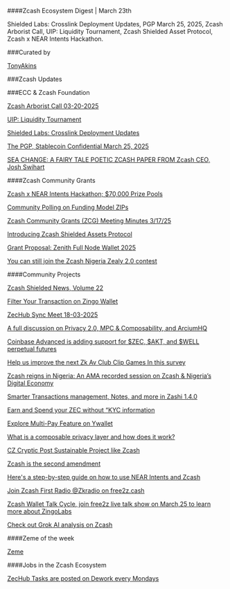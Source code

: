 
####Zcash Ecosystem Digest | March 23th

Shielded Labs: Crosslink Deployment Updates,  PGP March 25, 2025, Zcash Arborist Call, UIP: Liquidity Tournament, Zcash Shielded Asset Protocol, Zcash x NEAR Intents Hackathon.

###Curated by

[TonyAkins](https://x.com/BitVerseWeb3)


###Zcash Updates

###ECC & Zcash Foundation

[Zcash Arborist Call 03-20-2025](https://youtu.be/ksBEOo2Zja8?si=JukwLeIgRWp3rRg1)

[UIP: Liquidity Tournament](https://forum.penumbra.zone/t/uip-liquidity-tournament/159)

[Shielded Labs: Crosslink Deployment Updates](https://forum.zcashcommunity.com/t/shielded-labs-crosslink-deployment-updates/49706/4)

[The PGP, Stablecoin Confidential March 25, 2025](https://lu.ma/pgpforcrypto20250325)

[SEA CHANGE: A FAIRY TALE POETIC ZCASH PAPER FROM Zcash CEO, Josh Swihart](https://x.com/jswihart/status/1901018589743939958?t=ch1Qn2PMD1PYJH8HClC2aQ&s=09)

####Zcash Community Grants

[Zcash x NEAR Intents Hackathon; $70,000 Prize Pools](https://x.com/Local_Zcash/status/1901645648253890878?t=kIO7xbzk9xfsrWikUnf9gQ&s=19)

[Community Polling on Funding Model ZIPs](https://forum.zcashcommunity.com/t/community-polling-on-funding-model-zips/50617)

[Zcash Community Grants (ZCG) Meeting Minutes 3/17/25](https://forum.zcashcommunity.com/t/zcash-community-grants-zcg-meeting-minutes-3-17-25/50655)

[Introducing Zcash Shielded Assets Protocol](https://x.com/zcashesp/status/1903094999627207041?t=mLUfkrqlHYGmp13X3o5T0g&s=19)

[Grant Proposal: Zenith Full Node Wallet 2025](https://forum.zcashcommunity.com/t/grant-proposal-zenith-full-node-wallet-2025/50559)

[You can still join the Zcash Nigeria Zealy 2.0 contest](https://zealy.io/cw/joinzcashnigeriazealy/questboard) 

####Community Projects

[Zcash Shielded News, Volume 22](https://t.co/1tmdMkVMHY)

[Filter Your Transaction on Zingo Wallet](https://www.youtube.com/shorts/Iv9suz1xJhk)

[ZecHub Sync Meet 18-03-2025](https://www.youtube.com/watch?v=haVd35pdoc0)

[A full discussion on Privacy 2.0, MPC & Composability, and ArciumHQ](https://x.com/ZecHub/status/1903122648055284129?t=nY__RojxR7eMUISlQyt6vQ&s=19)

[Coinbase Advanced is adding support for $ZEC, $AKT, and $WELL perpetual futures](https://x.com/coinbasetraders/status/1902814438048030983)

[Help us improve the next Zk Av Club Clip Games In this survey](https://app.formbricks.com/s/cm8d09jce0002ji03pgd5nr9t)

[Zcash reigns in Nigeria: An AMA recorded session on Zcash & Nigeria’s Digital Economy](https://x.com/i/spaces/1MnxnwbOWkVKO)

[Smarter Transactions management, Notes, and more in Zashi 1.4.0](https://x.com/Edicksonjga/status/1903074705227083800?t=22xZfWHQDXDp91ZDMJkfvQ&s=19)

[Earn and Spend your ZEC without “KYC information](https://x.com/zooko/status/1902071369216749754?t=UMIQYVh5QMGcnzN9vpAEFQ&s=19)

[Explore Multi-Pay Feature on Ywallet](https://twitter.com/ZecHub/status/1902040483226104104)

[What is a composable privacy layer and how does it work?](https://x.com/adrianbrink/status/1901614234951148010?t=BYHgSjsw6s-r1IXGrtIp7A&s=19)

[CZ Cryptic Post Sustainable Project like Zcash](https://x.com/cz_binance/status/1898771896470012353?t=0zEIddQwaUxebE2t-TyBJw&s=19)

[Zcash is the second amendment](https://x.com/zooko/status/1902455246078509275?t=RYT_zYUgm9VtFkV3s4p0ng&s=19)

[Here's a step-by-step guide on how to use NEAR Intents and Zcash ](https://free2z.com/zingolabs/zpage/near-intents-and-zcash-step-by-step)

[Join Zcash First Radio @Zkradio on free2z.cash](https://free2z.cash/ZKRadio)

[Zcash Wallet Talk Cycle, join free2z live talk show on March,25 to learn more about ZingoLabs](https://free2z.cash/zcashesp)

[Check out Grok AI analysis on Zcash](https://x.com/ZcashEclaireur/status/1903283415249719375?t=pEj1ceAE2pFPKkwXBMkgLg&s=19)

####Zeme of the week

[Zeme](https://x.com/Zcash/status/1902728848241836071?t=1sB52Sk9nlH6JoONfmzQeg&s=19)

####Jobs in the Zcash Ecosystem

[ZecHub Tasks are posted on Dework every Mondays](https://app.dework.xyz/zechub-2424)





